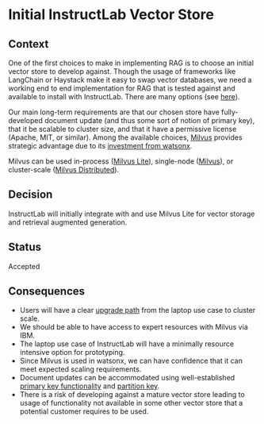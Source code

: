# Initial InstructLab Vector Store

## Context

One of the first choices to make in implementing RAG is to choose an initial vector store to develop against. Though the usage of frameworks like LangChain or Haystack make it easy to swap vector databases, we need a working end to end implementation for RAG that is tested against and available to install with InstructLab. There are many options (see [here](https://docs.haystack.deepset.ai/docs/choosing-a-document-store)).

Our main long-term requirements are that our chosen store have fully-developed document update (and thus some sort of notion of primary key), that it be scalable to cluster size, and that it have a permissive license (Apache, MIT, or similar). Among the available choices, [Milvus](https://milvus.io/) provides strategic advantage due to its [investment from watsonx](https://www.ibm.com/new/announcements/ibm-watsonx-data-vector-database-ai-ready-data-management).

Milvus can be used in-process ([Milvus Lite](https://milvus.io/docs/milvus_lite.md)), single-node ([Milvus](https://milvus.io/docs/prerequisite-docker.md)), or cluster-scale ([Milvus Distributed](https://milvus.io/docs/prerequisite-helm.md)).

## Decision

InstructLab will initially integrate with and use Milvus Lite for vector storage and retrieval augmented generation.

## Status

Accepted

## Consequences

* Users will have a clear [upgrade path](https://milvus.io/docs/upgrade_milvus_cluster-operator.md) from the laptop use case to cluster scale.
* We should be able to have access to expert resources with Milvus via IBM.
* The laptop use case of InstructLab will have a minimally resource intensive option for prototyping.
* Since Milvus is used in watsonx, we can have confidence that it can meet expected scaling requirements.
* Document updates can be accommodated using well-established [primary key functionality](https://milvus.io/docs/primary-field.md) and [partition key](https://milvus.io/docs/use-partition-key.md).
* There is a risk of developing against a mature vector store leading to usage of functionality not available in some other vector store that a potential customer requires to be used.

